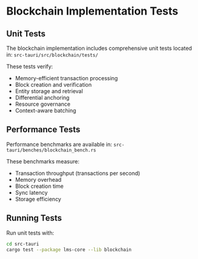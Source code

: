 # Blockchain Implementation Tests

## Unit Tests

The blockchain implementation includes comprehensive unit tests located in:
`src-tauri/src/blockchain/tests/`

These tests verify:
- Memory-efficient transaction processing
- Block creation and verification
- Entity storage and retrieval
- Differential anchoring
- Resource governance
- Context-aware batching

## Performance Tests

Performance benchmarks are available in:
`src-tauri/benches/blockchain_bench.rs`

These benchmarks measure:
- Transaction throughput (transactions per second)
- Memory overhead
- Block creation time
- Sync latency
- Storage efficiency

## Running Tests

Run unit tests with:
```bash
cd src-tauri
cargo test --package lms-core --lib blockchain